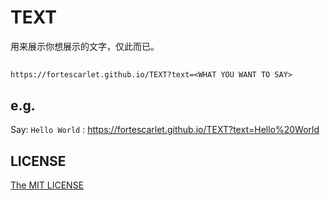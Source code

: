 # TEXT
用来展示你想展示的文字，仅此而已。

## 
```
https://fortescarlet.github.io/TEXT?text=<WHAT YOU WANT TO SAY>
```

## e.g.

Say: `Hello World` : <https://fortescarlet.github.io/TEXT?text=Hello%20World>


## LICENSE
[The MIT LICENSE](LICENSE)